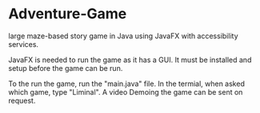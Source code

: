 # Adventure-Game
large maze-based story game in Java using JavaFX with accessibility services.

JavaFX is needed to run the game as it has a GUI. It must be installed and setup before the game can be run.

To the run the game, run the "main.java" file. In the termial, when asked which game, type "Liminal".
A video Demoing the game can be sent on request.

